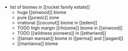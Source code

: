 - list of biomes in [[rocket family estate]]
	- huge [[sinwood]] biome
	- pure [[jurasic]] zone
	- irrational [[coconut]] biome in [[edem]]
	- TODO high margin [[rhizome]] biome in [[sinwood]]
	- TODO [[wildness pioneers]] in [[etherland]]
	- [[taman warisan]] biome in [[perma]] and [[asgard]]
	- [[mantanoa]] biome